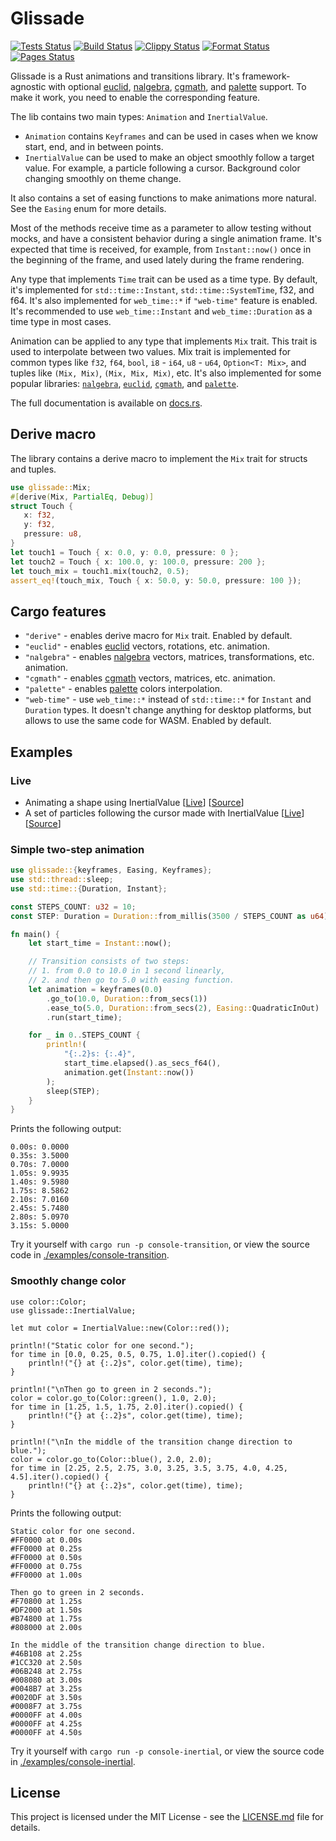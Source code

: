 # Glissade

[![Tests Status](https://github.com/monkin/glissade/actions/workflows/tests.yml/badge.svg)](https://github.com/monkin/glissade/actions/workflows/tests.yml)
[![Build Status](https://github.com/monkin/glissade/actions/workflows/build.yml/badge.svg)](https://github.com/monkin/glissade/actions/workflows/build.yml)
[![Clippy Status](https://github.com/monkin/glissade/actions/workflows/clippy.yml/badge.svg)](https://github.com/monkin/glissade/actions/workflows/clippy.yml)
[![Format Status](https://github.com/monkin/glissade/actions/workflows/format.yml/badge.svg)](https://github.com/monkin/glissade/actions/workflows/format.yml)
[![Pages Status](https://github.com/monkin/glissade/actions/workflows/pages.yml/badge.svg)](https://github.com/monkin/glissade/actions/workflows/pages.yml)

Glissade is a Rust animations and transitions library. It's framework-agnostic with optional
[euclid](https://crates.io/crates/euclid), [nalgebra](https://crates.io/crates/nalgebra),
[cgmath](https://crates.io/crates/cgmath), and [palette](https://crates.io/crates/palette) support.
To make it work, you need to enable the corresponding feature.

The lib contains two main types: `Animation` and `InertialValue`.
* `Animation` contains `Keyframes` and can be used in cases when we know start, end, and in between points.
* `InertialValue` can be used to make an object smoothly follow a target value.
  For example, a particle following a cursor. Background color changing smoothly on theme change.

It also contains a set of easing functions to make animations more natural. See the `Easing` enum for more details.

Most of the methods receive time as a parameter to allow testing without mocks,
and have a consistent behavior during a single animation frame. It's expected that time is received, for example,
from `Instant::now()` once in the beginning of the frame, and used lately during the frame rendering.

Any type that implements `Time` trait can be used as a time type. By default, it's implemented for `std::time::Instant`,
`std::time::SystemTime`, f32, and f64. It's also implemented for `web_time::*` if `"web-time"` feature is enabled.
It's recommended to use `web_time::Instant` and `web_time::Duration` as a time type in most cases.

Animation can be applied to any type that implements `Mix` trait. This trait is used to interpolate between two values.
Mix trait is implemented for common types like `f32`, `f64`, `bool`, `i8` - `i64`, `u8` - `u64`, `Option<T: Mix>`,
and tuples like `(Mix, Mix)`, `(Mix, Mix, Mix)`, etc. It's also implemented for some popular libraries:
[`nalgebra`](https://crates.io/crates/nalgebra), [`euclid`](https://crates.io/crates/euclid),
[`cgmath`](https://crates.io/crates/cgmath), and [`palette`](https://crates.io/crates/palette).

The full documentation is available on [docs.rs](https://docs.rs/glissade).

## Derive macro

The library contains a derive macro to implement the `Mix` trait for structs and tuples.

```rust
use glissade::Mix;
#[derive(Mix, PartialEq, Debug)]
struct Touch {
   x: f32,
   y: f32,
   pressure: u8,
}
let touch1 = Touch { x: 0.0, y: 0.0, pressure: 0 };
let touch2 = Touch { x: 100.0, y: 100.0, pressure: 200 };
let touch_mix = touch1.mix(touch2, 0.5);
assert_eq!(touch_mix, Touch { x: 50.0, y: 50.0, pressure: 100 });
```

## Cargo features

* `"derive"` - enables derive macro for `Mix` trait. Enabled by default.
* `"euclid"` - enables [euclid](https://crates.io/crates/euclid) vectors, rotations, etc. animation.
* `"nalgebra"` - enables [nalgebra](https://crates.io/crates/nalgebra) vectors, matrices, transformations, etc. animation.
* `"cgmath"` - enables [cgmath](https://crates.io/crates/cgmath) vectors, matrices, etc. animation.
* `"palette"` - enables [palette](https://crates.io/crates/palette) colors interpolation.
* `"web-time"` - use `web_time::*` instead of `std::time::*` for `Instant` and `Duration` types. It doesn't change
  anything for desktop platforms, but allows to use the same code for WASM. Enabled by default.

## Examples

### Live

* Animating a shape using InertialValue [[Live](https://monkin.github.io/glissade/shape-animation/)] [[Source](https://github.com/monkin/glissade/tree/master/examples/shape-animation)]
* A set of particles following the cursor made with InertialValue [[Live](https://monkin.github.io/glissade/follow-cursor/)] [[Source](https://github.com/monkin/glissade/tree/master/examples/follow-cursor)]

### Simple two-step animation

```rust
use glissade::{keyframes, Easing, Keyframes};
use std::thread::sleep;
use std::time::{Duration, Instant};

const STEPS_COUNT: u32 = 10;
const STEP: Duration = Duration::from_millis(3500 / STEPS_COUNT as u64);

fn main() {
    let start_time = Instant::now();

    // Transition consists of two steps:
    // 1. from 0.0 to 10.0 in 1 second linearly,
    // 2. and then go to 5.0 with easing function.
    let animation = keyframes(0.0)
        .go_to(10.0, Duration::from_secs(1))
        .ease_to(5.0, Duration::from_secs(2), Easing::QuadraticInOut)
        .run(start_time);

    for _ in 0..STEPS_COUNT {
        println!(
            "{:.2}s: {:.4}",
            start_time.elapsed().as_secs_f64(),
            animation.get(Instant::now())
        );
        sleep(STEP);
    }
}
```

Prints the following output:
```text
0.00s: 0.0000
0.35s: 3.5000
0.70s: 7.0000
1.05s: 9.9935
1.40s: 9.5980
1.75s: 8.5862
2.10s: 7.0160
2.45s: 5.7480
2.80s: 5.0970
3.15s: 5.0000
```

Try it yourself with `cargo run -p console-transition`, or view the source code in [./examples/console-transition](https://github.com/monkin/glissade/tree/master/examples/console-transition).

### Smoothly change color

```compile_fail
use color::Color;
use glissade::InertialValue;

let mut color = InertialValue::new(Color::red());

println!("Static color for one second.");
for time in [0.0, 0.25, 0.5, 0.75, 1.0].iter().copied() {
    println!("{} at {:.2}s", color.get(time), time);
}

println!("\nThen go to green in 2 seconds.");
color = color.go_to(Color::green(), 1.0, 2.0);
for time in [1.25, 1.5, 1.75, 2.0].iter().copied() {
    println!("{} at {:.2}s", color.get(time), time);
}

println!("\nIn the middle of the transition change direction to blue.");
color = color.go_to(Color::blue(), 2.0, 2.0);
for time in [2.25, 2.5, 2.75, 3.0, 3.25, 3.5, 3.75, 4.0, 4.25, 4.5].iter().copied() {
    println!("{} at {:.2}s", color.get(time), time);
}
```

Prints the following output:
```text
Static color for one second.
#FF0000 at 0.00s
#FF0000 at 0.25s
#FF0000 at 0.50s
#FF0000 at 0.75s
#FF0000 at 1.00s

Then go to green in 2 seconds.
#F70800 at 1.25s
#DF2000 at 1.50s
#B74800 at 1.75s
#808000 at 2.00s

In the middle of the transition change direction to blue.
#46B108 at 2.25s
#1CC320 at 2.50s
#06B248 at 2.75s
#008080 at 3.00s
#0048B7 at 3.25s
#0020DF at 3.50s
#0008F7 at 3.75s
#0000FF at 4.00s
#0000FF at 4.25s
#0000FF at 4.50s
```

Try it yourself with `cargo run -p console-inertial`, or view the source code in [./examples/console-inertial](https://github.com/monkin/glissade/tree/master/examples/console-transition).

## License

This project is licensed under the MIT License - see the [LICENSE.md](https://github.com/monkin/glissade/blob/master/LICENSE.md) file for details.
